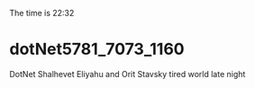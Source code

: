 The time is 22:32
# dotNet5781_7073_1160
  DotNet Shalhevet Eliyahu and Orit Stavsky
  tired world 
  late night

